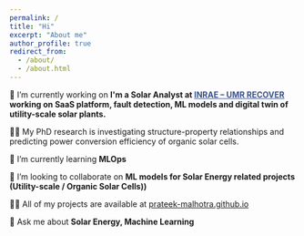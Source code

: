 ```yaml
---
permalink: /
title: "Hi"
excerpt: "About me"
author_profile: true
redirect_from: 
  - /about/
  - /about.html
---
```


🔭 I’m currently working on **I'm a Solar Analyst at <a href="h[ttps://www6.paca.inrae.fr/recover/](https://www.futr.energy/)" target="_blank" style="color:#3B528B;">INRAE – UMR RECOVER</a> working on SaaS platform, fault detection, ML models and digital twin of utility-scale solar plants.**

👨‍🔬 My PhD research is investigating structure-property relationships and predicting power conversion efficiency of organic solar cells. 

🌱 I’m currently learning **MLOps**

👯 I’m looking to collaborate on **ML models for Solar Energy related projects (Utility-scale / Organic Solar Cells))**

👨‍💻 All of my projects are available at [prateek-malhotra.github.io](https://prateek-malhotra.github.io/)

💬 Ask me about **Solar Energy, Machine Learning** 

